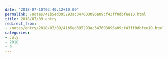 ```yaml
---
date: "2018-07-10T03:40:12+10:00"
permalink: /notes/41b5ed395293ac347603096a09cf43ff0dbfee10.html
title: 2018/07/09 entry
redirect_from:
- /notes/entry/2018/07/09/41b5ed395293ac347603096a09cf43ff0dbfee10.html
categories:
- July
- 2018
- 9
---
```

